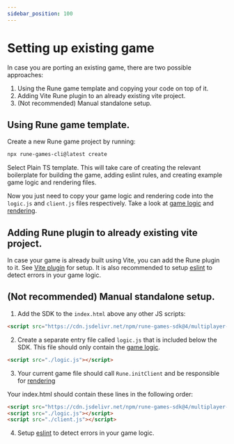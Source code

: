 ```yaml
---
sidebar_position: 100
---
```


# Setting up existing game

In case you are porting an existing game, there are two possible approaches:

1. Using the Rune game template and copying your code on top of it.
2. Adding Vite Rune plugin to an already existing vite project.
3. (Not recommended) Manual standalone setup.

## Using Rune game template.

Create a new Rune game project by running:

```sh
npx rune-games-cli@latest create
```

Select Plain TS template. This will take care of creating the relevant boilerplate for building the game, adding eslint rules, and creating example game logic and rendering files.

Now you just need to copy your game logic and rendering code into the `logic.js` and `client.js` files respectively.
Take a look at [game logic](../quick-start#game-logic) and [rendering](../quick-start#rendering).

## Adding Rune plugin to already existing vite project.

In case your game is already built using Vite, you can add the Rune plugin to it. See [Vite plugin](https://github.com/rune/rune-multiplayer-web-games/tree/staging/packages/vite-plugin-rune) for setup.
It is also recommended to setup [eslint](../advanced/server-side-logic#editor-integration) to detect errors in your game logic.

## (Not recommended) Manual standalone setup.

1. Add the SDK to the `index.html` above any other JS scripts:

```html
<script src="https://cdn.jsdelivr.net/npm/rune-games-sdk@4/multiplayer-dev.js"></script>
```

2. Create a separate entry file called `logic.js` that is included below the SDK. This file should only contain the [game logic](../quick-start#game-logic).
```html
<script src="./logic.js"></script>
```

3. Your current game file should call `Rune.initClient` and be responsible for [rendering](../quick-start#rendering)

Your index.html should contain these lines in the following order:

```html
<script src="https://cdn.jsdelivr.net/npm/rune-games-sdk@4/multiplayer-dev.js"></script>
<script src="./logic.js"></script>
<script src="./client.js"></script>
```

4. Setup [eslint](../advanced/server-side-logic#editor-integration) to detect errors in your game logic.